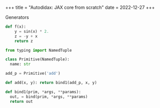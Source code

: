 +++
title = "Autodidax: JAX core from scratch"
date = 2022-12-27
+++


Generators 

```python
def f(x):
    y = sin(x) * 2. 
    z = -y + x 
    return z 
```

```python 
from typing import NamedTuple

class Primitive(NamedTuple):
  name: str

add_p = Primitive('add')

def add(x, y): return bind1(add_p, x, y)
```

```python
def bind1(prim, *args, **params):
  out, = bind(prim, *args, **params)
  return out
```

